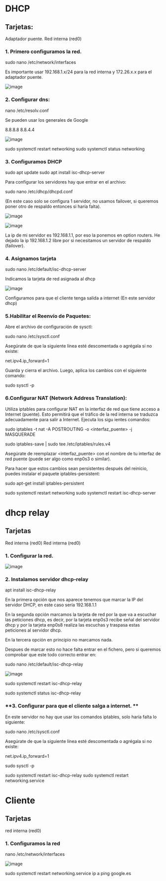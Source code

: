 # DHCP

## Tarjetas:

Adaptador puente.
Red interna (red0)

### **1. Primero configuramos la red.**

sudo nano /etc/network/interfaces

Es importante usar 192.168.1.x/24 para la red interna y 172.26.x.x para el adaptador puente.

![image](https://github.com/Scosrom/Dhcp/assets/114906778/2ccfcafd-3088-4a6c-a085-6500f3a320b1)


### **2. Configurar dns:**

nano  /etc/resolv.conf

Se pueden usar los generales de Google

8.8.8.8
8.8.4.4


![image](https://github.com/Scosrom/Dhcp/assets/114906778/ca8b5727-1e73-4aa6-b04e-3bc932fb4a5a)



sudo systemctl restart networking
sudo systemctl status networking



### **3. Configuramos DHCP**

sudo apt update
sudo apt install isc-dhcp-server


Para configurar los servidores hay que entrar en el archivo:

sudo nano /etc/dhcp/dhcpd.conf

(En este caso solo se configura 1 servidor, no usamos failover, si queremos poner otro de respaldo entonces si haría falta).


![image](https://github.com/Scosrom/Dhcp/assets/114906778/a577c5e5-51ae-46b7-827e-ccddbdf4942f)


![image](https://github.com/Scosrom/Dhcp/assets/114906778/8dd948ce-72e4-4b0d-84c6-57f45874a175)




La ip de mi servidor es 192.168.1.1, por eso la ponemos en option routers.
He dejado la ip 192.168.1.2 libre por si necesitamos un servidor de respaldo (failover).

### **4. Asignamos tarjeta**

sudo nano /etc/default/isc-dhcp-server

Indicamos la tarjeta de red asignada al dhcp


![image](https://github.com/Scosrom/Dhcp/assets/114906778/9fc6a911-4939-491c-992e-a7dd58095382)



Configuramos para que el cliente tenga salida a internet (En este servidor dhcp)



### **5.Habilitar el Reenvío de Paquetes:**
Abre el archivo de configuración de sysctl:


sudo nano /etc/sysctl.conf

Asegúrate de que la siguiente línea esté descomentada o agrégala si no existe:


net.ipv4.ip_forward=1

Guarda y cierra el archivo. Luego, aplica los cambios con el siguiente comando:




sudo sysctl -p


### **6.Configurar NAT (Network Address Translation):**
Utiliza iptables para configurar NAT en la interfaz de red que tiene acceso a Internet (puente). Esto permitirá que el tráfico de la red interna se traduzca adecuadamente para salir a Internet.
Ejecuta los sigu
ientes comandos:


sudo iptables -t nat -A POSTROUTING -o <interfaz_puente> -j MASQUERADE

sudo iptables-save | sudo tee /etc/iptables/rules.v4

Asegúrate de reemplazar <interfaz_puente> con el nombre de tu interfaz de red puente (puede ser algo como enp0s3 o similar).

Para hacer que estos cambios sean persistentes después del reinicio, puedes instalar el paquete iptables-persistent:


sudo apt-get install iptables-persistent


sudo systemctl restart networking
sudo systemctl restart isc-dhcp-server


# dhcp relay

## Tarjetas
Red interna (red0)
Red interna (red0)


### **1. Configurar la red.** 

![image](https://github.com/Scosrom/Dhcp/assets/114906778/4e10e5b7-97d8-4c9c-bf4c-0bcdbfe5b6ed)




### **2. Instalamos servidor dhcp-relay**

apt install isc-dhcp-relay

En la primera opción que nos aparece tenemos que marcar la IP del servidor DHCP, en este caso sería 192.168.1.1

En la segunda opción marcamos la tarjeta de red por la que va a escuchar las peticiones dhcp, es decir, por la tarjeta enp0s3 recibe señal del servidor dhcp y por la tarjeta enp0s8 realiza las escuchas y traspasa estas peticiones al servidor dhcp.  

En la tercera opción en principio no marcamos nada. 

Despues de marcar esto no hace falta entrar en el fichero, pero si queremos comprobar que este todo correcto entrar en:


sudo nano /etc/default/isc-dhcp-relay

![image](https://github.com/Scosrom/Dhcp/assets/114906778/a444cfd4-e1c2-48d8-a621-1100b54f00d1)




sudo systemctl restart isc-dhcp-relay

sudo systemctl status isc-dhcp-relay

### **3. Configurar para que el cliente salga a internet. **

En este servidor no hay que usar los comandos iptables, solo haría falta lo siguiente:

sudo nano /etc/sysctl.conf

Asegúrate de que la siguiente línea esté descomentada o agrégala si no existe:

net.ipv4.ip_forward=1

sudo sysctl -p

sudo systemctl restart isc-dhcp-relay
sudo systemctl restart networking.service

# Cliente 

## Tarjetas
red interna (red0)

### **1. Configuramos la red**

nano /etc/network/interfaces

![image](https://github.com/Scosrom/Dhcp/assets/114906778/9d6f446a-fe42-4846-953a-366912503a37)



sudo systemctl restart networking.service
ip a
ping google.es

